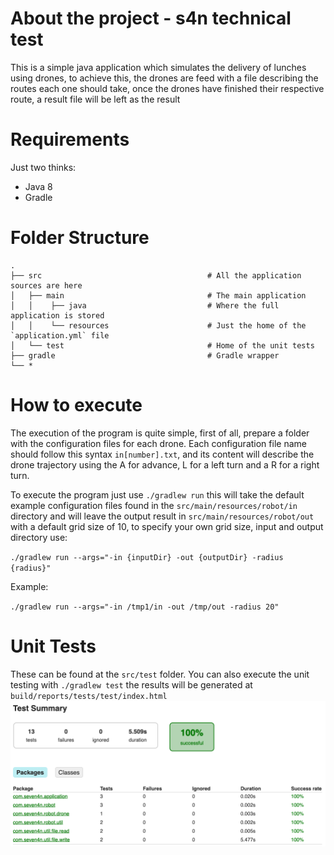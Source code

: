 # About the project - s4n technical test
This is a simple java application which simulates the delivery of lunches using drones, to achieve this, the drones are 
feed with a file describing the routes each one should take, once the drones have finished their respective route, a 
result file will be left as the result 

# Requirements
Just two thinks:
- Java 8
- Gradle

# Folder Structure
```
.
├── src                                     # All the application sources are here
│   ├── main                                # The main application
│   │    ├── java                           # Where the full application is stored
│   │    └── resources                      # Just the home of the `application.yml` file
│   └── test                                # Home of the unit tests
├── gradle                                  # Gradle wrapper
└── *
```

# How to execute
The execution of the program is quite simple, first of all, prepare a folder with the configuration files for each drone.
Each configuration file name should follow this syntax `in[number].txt`, and its content will describe the drone trajectory
using the A for advance, L for a left turn and a R for a right turn.

To execute the program just use `./gradlew run` this will take the default example configuration files found in the 
`src/main/resources/robot/in` directory and will leave the output result in `src/main/resources/robot/out` with a default
grid size of 10, to specify your own grid size, input and output directory use:

`./gradlew run --args="-in {inputDir} -out {outputDir} -radius {radius}"`

Example:

`./gradlew run --args="-in /tmp1/in -out /tmp/out -radius 20"`

# Unit Tests
These can be found at the `src/test` folder. You can also execute the unit testing with `./gradlew test` the results 
will be generated at `build/reports/tests/test/index.html`
![Unit Tests](./Tests.png)
